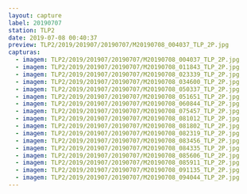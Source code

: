 ```yaml
---
layout: capture
label: 20190707
station: TLP2
date: 2019-07-08 00:40:37
preview: TLP2/2019/201907/20190707/M20190708_004037_TLP_2P.jpg
capturas:
  - imagem: TLP2/2019/201907/20190707/M20190708_004037_TLP_2P.jpg
  - imagem: TLP2/2019/201907/20190707/M20190708_011843_TLP_2P.jpg
  - imagem: TLP2/2019/201907/20190707/M20190708_023339_TLP_2P.jpg
  - imagem: TLP2/2019/201907/20190707/M20190708_034600_TLP_2P.jpg
  - imagem: TLP2/2019/201907/20190707/M20190708_050337_TLP_2P.jpg
  - imagem: TLP2/2019/201907/20190707/M20190708_051651_TLP_2P.jpg
  - imagem: TLP2/2019/201907/20190707/M20190708_060844_TLP_2P.jpg
  - imagem: TLP2/2019/201907/20190707/M20190708_075457_TLP_2P.jpg
  - imagem: TLP2/2019/201907/20190707/M20190708_081012_TLP_2P.jpg
  - imagem: TLP2/2019/201907/20190707/M20190708_081802_TLP_2P.jpg
  - imagem: TLP2/2019/201907/20190707/M20190708_082319_TLP_2P.jpg
  - imagem: TLP2/2019/201907/20190707/M20190708_083456_TLP_2P.jpg
  - imagem: TLP2/2019/201907/20190707/M20190708_084335_TLP_2P.jpg
  - imagem: TLP2/2019/201907/20190707/M20190708_085606_TLP_2P.jpg
  - imagem: TLP2/2019/201907/20190707/M20190708_085911_TLP_2P.jpg
  - imagem: TLP2/2019/201907/20190707/M20190708_091135_TLP_2P.jpg
  - imagem: TLP2/2019/201907/20190707/M20190708_094044_TLP_2P.jpg
---
```

